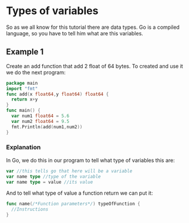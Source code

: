 # Types of variables
So as we all know for this tutorial there are data types. Go is a compiled language, so you have to tell him what are this variables.

## Example 1
Create an add function that add 2 float of 64 bytes.
To created and use it we do the next program:

```Go
package main
import "fmt"
func add(x float64,y float64) float64 {
  return x+y
}
func main() {
  var num1 float64 = 5.6
  var num2 float64 = 9.5
  fmt.Println(add(num1,num2))
}
```

### Explanation
In Go, we do this in our program to tell what type of variables this are:

```Go
var //this tells go that here will be a variable
var name type //type of the variable
var name type = value //its value
```
And to tell what type of value a function return we can put it:

```Go
func name(/*Function parameters*/) typeOfFunction {
  //Instructions
}
```
